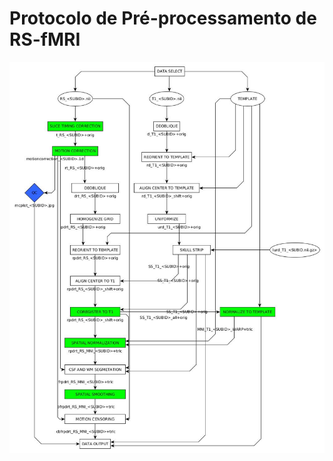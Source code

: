 
# Protocolo de Pré-processamento de RS-fMRI

![Etapas do protocolo][chart]

[chart]: images/flowchart.jpg "Etapas do protocolo"
